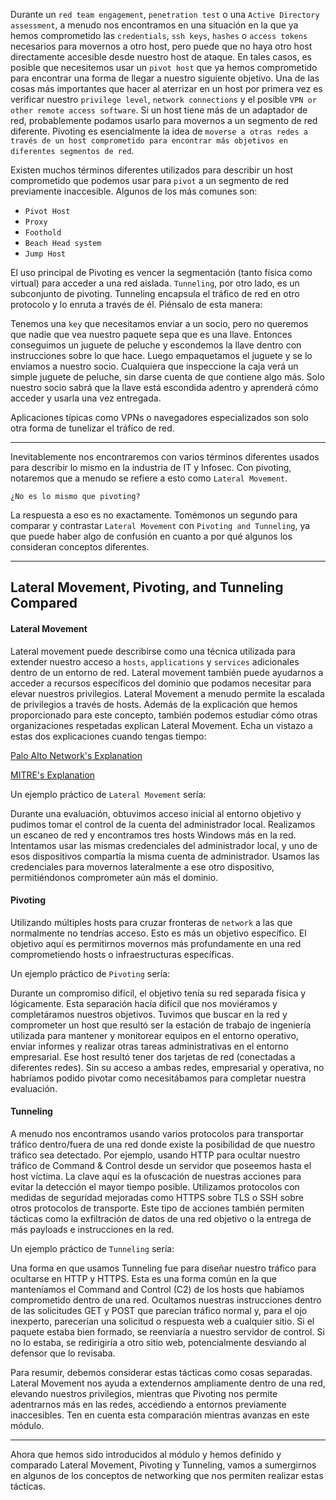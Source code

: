 Durante un `red team engagement`, `penetration test` o una `Active Directory assessment`, a menudo nos encontramos en una situación en la que ya hemos comprometido las `credentials`, `ssh keys`, `hashes` o `access tokens` necesarios para movernos a otro host, pero puede que no haya otro host directamente accesible desde nuestro host de ataque. En tales casos, es posible que necesitemos usar un `pivot host` que ya hemos comprometido para encontrar una forma de llegar a nuestro siguiente objetivo. Una de las cosas más importantes que hacer al aterrizar en un host por primera vez es verificar nuestro `privilege level`, `network connections` y el posible `VPN or other remote access software`. Si un host tiene más de un adaptador de red, probablemente podamos usarlo para movernos a un segmento de red diferente. Pivoting es esencialmente la idea de `moverse a otras redes a través de un host comprometido para encontrar más objetivos en diferentes segmentos de red`.

Existen muchos términos diferentes utilizados para describir un host comprometido que podemos usar para `pivot` a un segmento de red previamente inaccesible. Algunos de los más comunes son:

- `Pivot Host`
- `Proxy`
- `Foothold`
- `Beach Head system`
- `Jump Host`

El uso principal de Pivoting es vencer la segmentación (tanto física como virtual) para acceder a una red aislada. `Tunneling`, por otro lado, es un subconjunto de pivoting. Tunneling encapsula el tráfico de red en otro protocolo y lo enruta a través de él. Piénsalo de esta manera:

Tenemos una `key` que necesitamos enviar a un socio, pero no queremos que nadie que vea nuestro paquete sepa que es una llave. Entonces conseguimos un juguete de peluche y escondemos la llave dentro con instrucciones sobre lo que hace. Luego empaquetamos el juguete y se lo enviamos a nuestro socio. Cualquiera que inspeccione la caja verá un simple juguete de peluche, sin darse cuenta de que contiene algo más. Solo nuestro socio sabrá que la llave está escondida adentro y aprenderá cómo acceder y usarla una vez entregada.

Aplicaciones típicas como VPNs o navegadores especializados son solo otra forma de tunelizar el tráfico de red.

---

Inevitablemente nos encontraremos con varios términos diferentes usados para describir lo mismo en la industria de IT y Infosec. Con pivoting, notaremos que a menudo se refiere a esto como `Lateral Movement`.

`¿No es lo mismo que pivoting?`

La respuesta a eso es no exactamente. Tomémonos un segundo para comparar y contrastar `Lateral Movement` con `Pivoting and Tunneling`, ya que puede haber algo de confusión en cuanto a por qué algunos los consideran conceptos diferentes.

---

## Lateral Movement, Pivoting, and Tunneling Compared

#### Lateral Movement

Lateral movement puede describirse como una técnica utilizada para extender nuestro acceso a `hosts`, `applications` y `services` adicionales dentro de un entorno de red. Lateral movement también puede ayudarnos a acceder a recursos específicos del dominio que podamos necesitar para elevar nuestros privilegios. Lateral Movement a menudo permite la escalada de privilegios a través de hosts. Además de la explicación que hemos proporcionado para este concepto, también podemos estudiar cómo otras organizaciones respetadas explican Lateral Movement. Echa un vistazo a estas dos explicaciones cuando tengas tiempo:

[Palo Alto Network's Explanation](https://www.paloaltonetworks.com/cyberpedia/what-is-lateral-movement)

[MITRE's Explanation](https://attack.mitre.org/tactics/TA0008/)

Un ejemplo práctico de `Lateral Movement` sería:

Durante una evaluación, obtuvimos acceso inicial al entorno objetivo y pudimos tomar el control de la cuenta del administrador local. Realizamos un escaneo de red y encontramos tres hosts Windows más en la red. Intentamos usar las mismas credenciales del administrador local, y uno de esos dispositivos compartía la misma cuenta de administrador. Usamos las credenciales para movernos lateralmente a ese otro dispositivo, permitiéndonos comprometer aún más el dominio.

#### Pivoting

Utilizando múltiples hosts para cruzar fronteras de `network` a las que normalmente no tendrías acceso. Esto es más un objetivo específico. El objetivo aquí es permitirnos movernos más profundamente en una red comprometiendo hosts o infraestructuras específicas.

Un ejemplo práctico de `Pivoting` sería:

Durante un compromiso difícil, el objetivo tenía su red separada física y lógicamente. Esta separación hacía difícil que nos moviéramos y completáramos nuestros objetivos. Tuvimos que buscar en la red y comprometer un host que resultó ser la estación de trabajo de ingeniería utilizada para mantener y monitorear equipos en el entorno operativo, enviar informes y realizar otras tareas administrativas en el entorno empresarial. Ese host resultó tener dos tarjetas de red (conectadas a diferentes redes). Sin su acceso a ambas redes, empresarial y operativa, no habríamos podido pivotar como necesitábamos para completar nuestra evaluación.

#### Tunneling

A menudo nos encontramos usando varios protocolos para transportar tráfico dentro/fuera de una red donde existe la posibilidad de que nuestro tráfico sea detectado. Por ejemplo, usando HTTP para ocultar nuestro tráfico de Command & Control desde un servidor que poseemos hasta el host víctima. La clave aquí es la ofuscación de nuestras acciones para evitar la detección el mayor tiempo posible. Utilizamos protocolos con medidas de seguridad mejoradas como HTTPS sobre TLS o SSH sobre otros protocolos de transporte. Este tipo de acciones también permiten tácticas como la exfiltración de datos de una red objetivo o la entrega de más payloads e instrucciones en la red.

Un ejemplo práctico de `Tunneling` sería:

Una forma en que usamos Tunneling fue para diseñar nuestro tráfico para ocultarse en HTTP y HTTPS. Esta es una forma común en la que manteníamos el Command and Control (C2) de los hosts que habíamos comprometido dentro de una red. Ocultamos nuestras instrucciones dentro de las solicitudes GET y POST que parecían tráfico normal y, para el ojo inexperto, parecerían una solicitud o respuesta web a cualquier sitio. Si el paquete estaba bien formado, se reenviaría a nuestro servidor de control. Si no lo estaba, se redirigiría a otro sitio web, potencialmente desviando al defensor que lo revisaba.

Para resumir, debemos considerar estas tácticas como cosas separadas. Lateral Movement nos ayuda a extendernos ampliamente dentro de una red, elevando nuestros privilegios, mientras que Pivoting nos permite adentrarnos más en las redes, accediendo a entornos previamente inaccesibles. Ten en cuenta esta comparación mientras avanzas en este módulo.

---

Ahora que hemos sido introducidos al módulo y hemos definido y comparado Lateral Movement, Pivoting y Tunneling, vamos a sumergirnos en algunos de los conceptos de networking que nos permiten realizar estas tácticas.